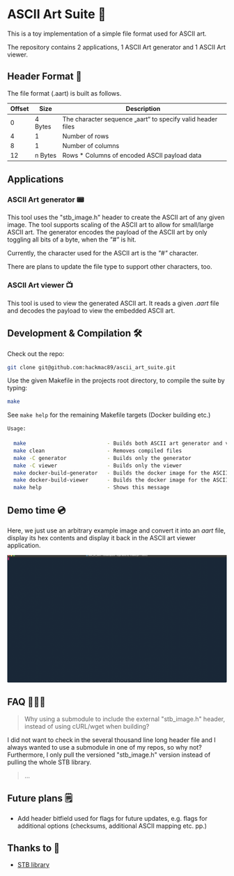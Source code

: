 # ASCII Art Suite 💼

This is a toy implementation of a simple file format used for ASCII art.

The repository contains 2 applications, 1 ASCII Art generator and 1 ASCII Art viewer.

## Header Format 📨

The file format (.aart) is built as follows.

| Offset | Size  | Description                                        |
|----------|--------|-----------------------------------------------------|
| 0        | 4 Bytes | The character sequence „aart“ to specify valid header files |
| 4        | 1      | Number of rows                                   |
| 8        | 1      | Number of columns                                  |
| 12       | n Bytes | Rows * Columns of encoded ASCII payload data                     |

## Applications

### ASCII Art generator 📟

This tool uses the "stb_image.h" header to create the ASCII art of any given image. The tool supports scaling of the ASCII art to allow for small/large ASCII art.
The generator encodes the payload of the ASCII art by only toggling all bits of a byte, when the _"#"_ is hit.

Currently, the character used for the ASCII art is the _"#"_ character. 

There are plans to update the file type to support other characters, too.

### ASCII Art viewer 📺

This tool is used to view the generated ASCII art. It reads a given _.aart_ file and decodes the payload to view the embedded ASCII art.

## Development & Compilation 🛠️

Check out the repo:

```bash
git clone git@github.com:hackmac89/ascii_art_suite.git
```

Use the given Makefile in the projects root directory, to compile the suite by typing:

```bash
make
```

See `make help` for the remaining Makefile targets (Docker building etc.)

```bash
Usage:

  make                          - Builds both ASCII art generator and viewer
  make clean                    - Removes compiled files
  make -C generator             - Builds only the generator
  make -C viewer                - Builds only the viewer
  make docker-build-generator   - Builds the docker image for the ASCII art generator
  make docker-build-viewer      - Builds the docker image for the ASCII art viewer
  make help                     - Shows this message
```

## Demo time 💿

Here, we just use an arbitrary example image and convert it into an _aart_ file, display its hex contents and display it back in the ASCII art viewer application.

![Demo](docs/demo.gif)

## FAQ 🤷🏻‍♂️

> Why using a submodule to include the external "stb_image.h" header, instead of using cURL/wget when building?

I did not want to check in the several thousand line long header file and I always wanted to use a submodule in one of my repos, so why not? Furthermore, I only pull the versioned "stb_image.h" version instead of pulling the whole STB library.

> ...

## Future plans 🗒️

- Add header bitfield used for flags for future updates, e.g. flags for additional options (checksums, additional ASCII mapping etc. pp.)

## Thanks to 🙏

- [STB library](https://github.com/nothings/stb)
